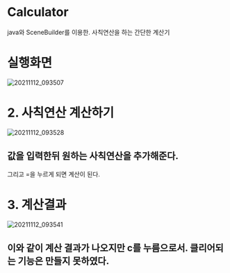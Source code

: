 # Calculator
java와 SceneBuilder를 이용한.
   사칙연산을 하는 간단한 계산기


# 실행화면

![20211112_093507](https://user-images.githubusercontent.com/93520535/141393899-df452518-40c0-413c-a7d5-d8a7c0277093.png)

# 2. 사칙연산 계산하기

![20211112_093528](https://user-images.githubusercontent.com/93520535/141394081-64b8c147-121f-432e-9d50-11eb61f1ff1e.png)
## 값을 입력한뒤 원하는 사칙연산을 추가해준다.
   그리고 =을 누르게 되면 계산이 된다.

# 3. 계산결과
![20211112_093541](https://user-images.githubusercontent.com/93520535/141394091-44151f0f-87e4-43b6-b482-50ba1424ae3c.png)

## 이와 같이 계산 결과가 나오지만 c를 누름으로서.   클리어되는 기능은 만들지 못하였다.
